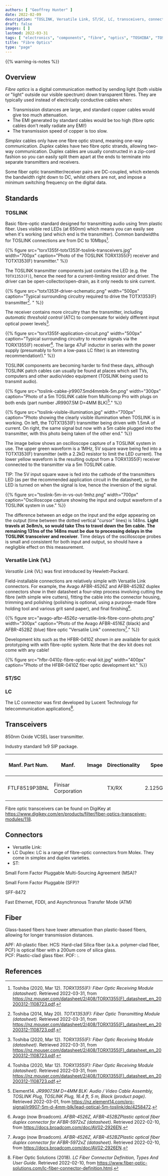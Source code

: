 ```yaml
---
authors: [ "Geoffrey Hunter" ]
date: 2022-02-09
description: "TOSLINK, Versatile Link, ST/SC, LC, transceivers, connectors and more info on fibre optics."
draft: false
images: [ ]
lastmod: 2022-03-31
tags: [ "electronics", "components", "fibre", "optics", "TOSHIBA", "TOSLINK", "Versatile Link", "transceivers", "automatic threshold control", "ATC" ]
title: "Fibre Optics"
type: "page"
---
```


{{% warning-is-notes %}}

## Overview

_Fibre optics_ is a digital communication method by sending light (both visible or "light" outside our visible spectrum) down transparent fibres. They are typically used instead of electrically conductive cables when:

* Transmission distances are large, and standard copper cables would give too much attenuation.
* The EMI generated by standard cables would be too high (fibre optic cables don't really radiate any EMI!)
* The transmission speed of copper is too slow.

_Simplex_ cables only have one fibre optic strand, meaning one-way communication. _Duplex_ cables have two fibre optic strands, allowing two-way communication. Duplex cables are usually constructed in a zip-cord fashion so you can easily split them apart at the ends to terminate into separate transmitters and receivers.

Some fiber optic transmitter/receiver pairs are DC-coupled, which extends the bandwidth right down to DC, whilst others are not, and impose a minimum switching frequency on the digital data.

## Standards

### TOSLINK

Basic fibre-optic standard designed for transmitting audio using 1mm plastic fiber. Uses visible red LEDs (at 650nm) which means you can easily see when it's working (and which end is the transmitter). Common bandwidths for TOSLINK connections are from DC to 10Mbps[^bib-toshiba-torx1355f-ds].

{{% figure src="torx1355f-totx1353f-toslink-transceivers.jpg" width="700px" caption="Photo of the TOSLINK TORX1355(F) receiver and TOTX1353(F) transmitter." %}}

The TOSLINK transmitter components just contains the LED (e.g. the `TOTX1353(F)`), hence the need for a current-limiting resistor and driver. The driver can be open-collector/open-drain, as it only needs to sink current.

{{% figure src="totx1353f-driver-schematic.png" width="500px" caption="Typical surrounding circuitry required to drive the TOTX1353(F) transmitter[^bib-toshiba-totx1353f-ds]. " %}}

The receiver contains more circuitry than the transmitter, including _automatic threshold control_ (ATC) to compensate for widely different input optical power levels[^bib-toshiba-torx1355f-ds].

{{% figure src="torx1355f-application-circuit.png" width="500px" caption="Typical surrounding circuitry to receive signals via the TORX1355(F) receiver[^bib-toshiba-torx1355f-ds]. The large 47uF inductor in series with the power supply (presumably to form a low-pass LC filter) is an interesting recommendation!)." %}}

TOSLINK components are becoming harder to find these days, although TOSLINK patch cables can usually be found at places which sell TVs, computers and other audio/video equipment (TOSLINK being used to transmit audio).

{{% figure src="toslink-cabke-jr9907.5md4mmblk-5m.png" width="300px" caption="Photo of a 5m TOSLINK cable from Multicomp Pro with plugs on both ends (part number JR9907.5M D=4MM BLK)[^bib-e14-toslink-cable]." %}}

{{% figure src="toslink-visible-illumination.jpg" width="700px" caption="Photo showing the clearly visible illumination when TOSLINK is in working. On left, the TOTX1353(F) transmitter being driven with 1.5mA of current. On right, the same signal but now with a 5m cable plugged into the transmitter, with this photo being taken of the other end." %}}

The image below shows an oscilloscope capture of a TOSLINK system in use. The upper green waveform is a 1MHz, 5V square wave being fed into a TOTX1353(F) transmitter (with a 2.2kΩ resistor to limit the LED current). The lower yellow waveform is the resulting output from a TORX1355(F) receiver connected to the transmitter via a 5m TOSLINK cable.

TIP: The 5V input square wave is fed into the cathode of the transmitters LED (as per the recommended application circuit in the datasheet), so the LED is turned on when the signal is low, hence the inversion of the signal.

{{% figure src="toslink-5m-in-vs-out-1mhz.png" width="700px" caption="Oscilloscope capture showing the input and output waveform of a TOSLINK system in use." %}}

The difference between an edge on the input and the edge appearing on the output (time between the dotted vertical "cursor" lines) is 148ns. **Light travels at 3e8m/s, so would take 17ns to travel down the 5m cable. The remaining 131ns of the 148ns must be due to processing delays in the TOSLINK transceiver and receiver**. Time delays of the oscilloscope probes is small and consistent for both input and output, so should have a negligible effect on this measurement.

### Versatile Link (VL)

_Versatile Link_ (VL) was first introduced by Hewlett-Packard.

Field-installable connections are relatively simple with Versatile Link connectors. For example, the Avago AFBR-4526Z and AFBR-452BZ duplex connectors show in their datasheet a four-step process involving cutting the fibre (with simple wire cutters), fitting the cable into the connector housing, trimming and polishing (polishing is optional, using a purpose-made fibre holding tool and various grit sand paper), and final finishing[^bib-avago-afbr-4526z-ds].

{{% figure src="avago-afbr-4526z-versatile-link-fibre-conn-photo.png" width="300px" caption="Photo of the Avago AFBR-4516Z (black) and AFBR-452BZ (blue) fibre optic \"Versatile Link\" connectors[^bib-avago-afbr-4526z-ds]." %}}

Development kits such as the HFBR-0410Z shown in are available for quick prototyping with with fibre-optic system. Note that the dev kit does not come with any cable!

{{% figure src="hfbr-0410z-fibre-optic-eval-kit.jpg" width="400px" caption="Photo of the HFBR-0410Z fiber optic development kit." %}}

### ST/SC


### LC

The LC connector was first developed by Lucent Technology for telecommunication applications[^bib-fiber-optic-solutions-lc-fiber].

## Transceivers

850nm Oxide VCSEL laser transmitter.

Industry standard 1x9 SIP package.

<table>
  <thead>
    <tr>
      <th>Manf. Part Num.</th>
      <th>Manf.</th>
      <th>Image</th>
      <th>Directionality</th>
      <th>Speed</th>
      <th>Price (USD, 100)</th>
      <th>Datasheet</th>
      <th>Mounting</th>
    </tr>
</thead>
<tbody>
    <tr>
      <td>FTLF8519P3BNL</td>
      <td>Finisar Corporation</td>
      <td></td>
      <td>TX/RX</td>
      <td>2.125Gbps</td>
      <td>

[$30.21 (80)](https://www.digikey.com/en/products/detail/finisar-corporation/FTLF8519P3BNL/3507745)</td>
      <td>

[Datasheet](https://ii-vi.com/product/1000base-sx-and-2g-fibre-channel-2gfc-500m-extended-temperature-sfp-optical-transceiver/)
      </td>
      <td>Pluggable, SFP</td>
    </tr>
  </tbody>
</table>

Fibre optic transceivers can be found on DigiKey at https://www.digikey.com/en/products/filter/fiber-optics-transceiver-modules/118.

## Connectors

* Versatile Link: 
* LC Duplex: LC is a range of fibre-optic connectors from Molex. They come in simplex and duplex varieties.
* ST: 


Small Form Factor Pluggable Multi-Sourcing Agreement (MSA)?

Small Form Factor Pluggable (SFP)?

SFF-8472

Fast Ethernet, FDDI, and Asynchronous Transfer Mode 
(ATM)

## Fiber

Glass-based fibers have lower attenuation than plastic-based fibers, allowing for longer transmission distances.

APF: All-plastic fiber.
HCS: Hard-clad Silica fiber (a.k.a. polymer-clad fiber, PCF) is optical fiber with a 200um core of silica glass.  
PCF: Plastic-clad glass fiber.
POF: :.

## References

[^bib-avago-afbr-4526z-ds]:  Avago (now Broadcom). _AFBR-4526Z, AFBR-452BZPlastic optical fiber duplex connector for AFBR-5972xZ (datasheet)_. Retrieved 2022-02-10, from https://docs.broadcom.com/doc/AV02-2926EN.
[^bib-fiber-optic-solutions-lc-fiber]:  Fiber Optic Solutions (2018). _LC Fiber Connector Definition, Types And User Guide_. Retrieved 2022-02-10, from https://www.fiber-optic-solutions.com/lc-fiber-connector-definition.html.
[^bib-e14-toslink-cable]:  Element14. _JR9907.5M D=4MM BLK: Audio / Video Cable Assembly, TOSLINK Plug, TOSLINK Plug, 16.4 ft, 5 m, Black (product page)_. Retrieved 2022-03-01, from https://nz.element14.com/pro-signal/jr9907-5m-d-4mm-blk/lead-optical-5m-toslink/dp/4258472.
[^bib-toshiba-totx1353f-ds]:  Toshiba (2014, May 20). _TOTX1353(F): Fiber Optic Transmitting Module (datasheet)_. Retrieved 2022-03-31, from https://nz.mouser.com/datasheet/2/408/TORX1355(F)_datasheet_en_20200312-1108723.pdf.
[^bib-toshiba-torx1355f-ds]:  Toshiba (2020, Mar 12). _TORX1355(F): Fiber Optic Receiving Module (datasheet)_. Retrieved 2022-03-31, from https://nz.mouser.com/datasheet/2/408/TORX1355(F)_datasheet_en_20200312-1108723.pdf.
